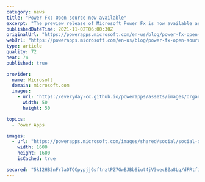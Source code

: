 ```yaml
---
category: news
title: "Power Fx: Open source now available"
excerpt: "The preview release of Microsoft Power Fx is now available as open source on GitHub  You can now freely integrate this Excel-like, low code programming language in all of your own projects."
publishedDateTime: 2021-11-02T06:00:30Z
originalUrl: "https://powerapps.microsoft.com/en-us/blog/power-fx-open-source-now-available/"
webUrl: "https://powerapps.microsoft.com/en-us/blog/power-fx-open-source-now-available/"
type: article
quality: 72
heat: 74
published: true

provider:
  name: Microsoft
  domain: microsoft.com
  images:
    - url: "https://everyday-cc.github.io/powerapps/assets/images/organizations/microsoft.com-50x50.jpg"
      width: 50
      height: 50

topics:
  - Power Apps

images:
  - url: "https://powerapps.microsoft.com/images/shared/social/social-default-image.png"
    width: 1600
    height: 1600
    isCached: true

secured: "5kI2HB3nFrlaOTCCpypjjGsftnztPZ7GwEJBbSiut4jV3wecBZa8Lq/dFRtfiB1KZ/q5XVu1Qxlo2wlRXkoI/0pjgAqAomfkjY5X2Dj6HMgpMpIXCN18dGaSfprKYijBcNN1I8pggDRJvMolPi8lBYmCUqY+wbPGYQ4wtgxytrqKhSJRWPBTo0kFBawLzGtVEy2oh+2WggX9cVnlfQTYcETPL3kE4ObNYwc8Y2rcwpLyzzRXgierVXj0XBNIMuMMRLlThNS7PuShqMatN3jzl5gbEHx4HrJ8wwIYNHeh6zGl7osxprkPzg5NGayWwX3IdP2I9i0GUI5DdGtv+TT4n5rR+jI64VPSPy5wta3XTgY=;oPfp2c7Y9G01STSCmILbTg=="
---
```


